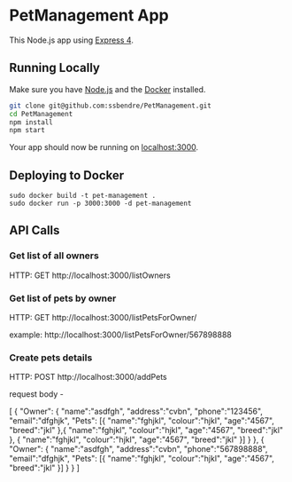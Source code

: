 
# PetManagement App

This Node.js app using [Express 4](http://expressjs.com/).

## Running Locally

Make sure you have [Node.js](http://nodejs.org/) and the [Docker](https://docs.docker.com/install/linux/docker-ce/ubuntu/) installed.

```sh
git clone git@github.com:ssbendre/PetManagement.git
cd PetManagement
npm install
npm start
```

Your app should now be running on [localhost:3000](http://localhost:3000/).

## Deploying to Docker

```
sudo docker build -t pet-management .
sudo docker run -p 3000:3000 -d pet-management
```

## API Calls

### Get list of all owners

HTTP: GET
http://localhost:3000/listOwners

### Get list of pets by owner

HTTP: GET
http://localhost:3000/listPetsForOwner/<owner phone>

example: http://localhost:3000/listPetsForOwner/567898888

### Create pets details

HTTP: POST
http://localhost:3000/addPets

request body - 

[
	{
		"Owner": {
			"name":"asdfgh",
			"address":"cvbn",
			"phone":"123456",
			"email":"dfghjk",
			"Pets": [{
				"name":"fghjkl",
				"colour":"hjkl",
				"age":"4567",
				"breed":"jkl"
			},{
				"name":"fghjkl",
				"colour":"hjkl",
				"age":"4567",
				"breed":"jkl"
			},
			{
				"name":"fghjkl",
				"colour":"hjkl",
				"age":"4567",
				"breed":"jkl"
			}]
		}
	},
	{
		"Owner": {
			"name":"asdfgh",
			"address":"cvbn",
			"phone":"567898888",
			"email":"dfghjk",
			"Pets": [{
				"name":"fghjkl",
				"colour":"hjkl",
				"age":"4567",
				"breed":"jkl"
			}]
		}
	}
]


